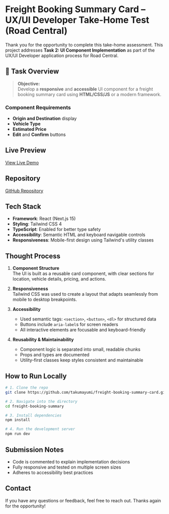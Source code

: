 # Freight Booking Summary Card – UX/UI Developer Take-Home Test (Road Central)

Thank you for the opportunity to complete this take-home assessment. This project addresses **Task 2: UI Component Implementation** as part of the UX/UI Developer application process for Road Central.

## 🧩 Task Overview

> **Objective:**  
> Develop a **responsive** and **accessible** UI component for a freight booking summary card using **HTML/CSS/JS** or a modern framework.

### Component Requirements

- **Origin and Destination** display
- **Vehicle Type**
- **Estimated Price**
- **Edit** and **Confirm** buttons

## Live Preview

[View Live Demo](https://your-live-preview-link.com)

## Repository

[GitHub Repository](https://github.com/takumayumi/freight-booking-summary-card)

## Tech Stack

- **Framework**: React (Next.js 15)
- **Styling**: Tailwind CSS 4
- **TypeScript**: Enabled for better type safety
- **Accessibility**: Semantic HTML and keyboard navigable controls
- **Responsiveness**: Mobile-first design using Tailwind's utility classes

## Thought Process

1. **Component Structure**  
   The UI is built as a reusable card component, with clear sections for location, vehicle details, pricing, and actions.

2. **Responsiveness**  
   Tailwind CSS was used to create a layout that adapts seamlessly from mobile to desktop breakpoints.

3. **Accessibility**

   - Used semantic tags: `<section>`, `<button>`, `<dl>` for structured data
   - Buttons include `aria-label`s for screen readers
   - All interactive elements are focusable and keyboard-friendly

4. **Reusability & Maintainability**
   - Component logic is separated into small, readable chunks
   - Props and types are documented
   - Utility-first classes keep styles consistent and maintainable

## How to Run Locally

```bash
# 1. Clone the repo
git clone https://github.com/takumayumi/freight-booking-summary-card.git

# 2. Navigate into the directory
cd freight-booking-summary

# 3. Install dependencies
npm install

# 4. Run the development server
npm run dev
```

## Submission Notes

- Code is commented to explain implementation decisions
- Fully responsive and tested on multiple screen sizes
- Adheres to accessibility best practices

## Contact

If you have any questions or feedback, feel free to reach out.
Thanks again for the opportunity!
